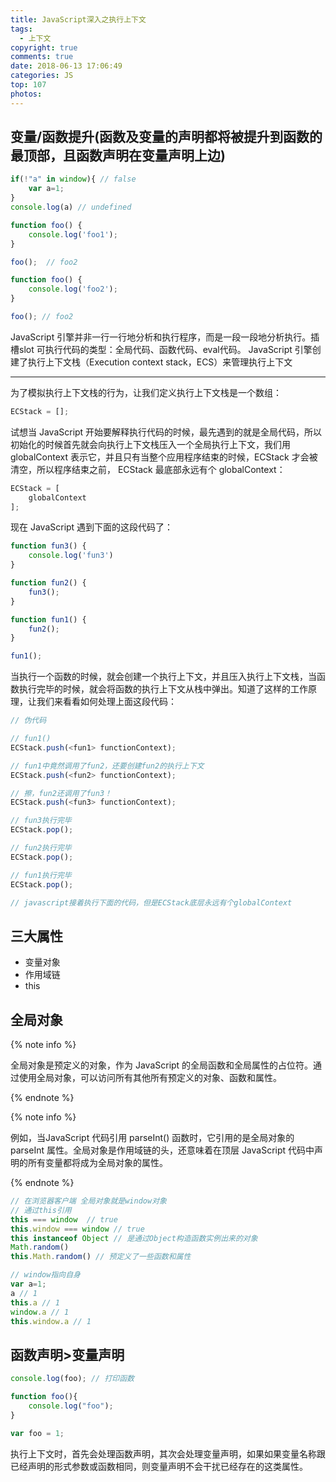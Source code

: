 ```yaml
---
title: JavaScript深入之执行上下文
tags:
  - 上下文
copyright: true
comments: true
date: 2018-06-13 17:06:49
categories: JS
top: 107
photos:
---
```


## 变量/函数提升(函数及变量的声明都将被提升到函数的最顶部，且函数声明在变量声明上边)

```javascript
if(!"a" in window){ // false
    var a=1;
}
console.log(a) // undefined
```

```javascript
function foo() {
    console.log('foo1');
}

foo();  // foo2

function foo() {
    console.log('foo2');
}

foo(); // foo2
```

JavaScript 引擎并非一行一行地分析和执行程序，而是一段一段地分析执行。插槽slot
可执行代码的类型：全局代码、函数代码、eval代码。
JavaScript 引擎创建了执行上下文栈（Execution context stack，ECS）来管理执行上下文

--- 
<!-- more -->

为了模拟执行上下文栈的行为，让我们定义执行上下文栈是一个数组：

```javascript
ECStack = [];
```

试想当 JavaScript 开始要解释执行代码的时候，最先遇到的就是全局代码，所以初始化的时候首先就会向执行上下文栈压入一个全局执行上下文，我们用 globalContext 表示它，并且只有当整个应用程序结束的时候，ECStack 才会被清空，所以程序结束之前， ECStack 最底部永远有个 globalContext：

```javascript
ECStack = [
    globalContext
];
```

现在 JavaScript 遇到下面的这段代码了：

```javascript
function fun3() {
    console.log('fun3')
}

function fun2() {
    fun3();
}

function fun1() {
    fun2();
}

fun1();
```

当执行一个函数的时候，就会创建一个执行上下文，并且压入执行上下文栈，当函数执行完毕的时候，就会将函数的执行上下文从栈中弹出。知道了这样的工作原理，让我们来看看如何处理上面这段代码：

```javascript
// 伪代码

// fun1()
ECStack.push(<fun1> functionContext);

// fun1中竟然调用了fun2，还要创建fun2的执行上下文
ECStack.push(<fun2> functionContext);

// 擦，fun2还调用了fun3！
ECStack.push(<fun3> functionContext);

// fun3执行完毕
ECStack.pop();

// fun2执行完毕
ECStack.pop();

// fun1执行完毕
ECStack.pop();

// javascript接着执行下面的代码，但是ECStack底层永远有个globalContext
```

## 三大属性
- 变量对象
- 作用域链
- this

## 全局对象
{% note info %}

全局对象是预定义的对象，作为 JavaScript 的全局函数和全局属性的占位符。通过使用全局对象，可以访问所有其他所有预定义的对象、函数和属性。

{% endnote %}

{% note info %}

例如，当JavaScript 代码引用 parseInt() 函数时，它引用的是全局对象的 parseInt 属性。全局对象是作用域链的头，还意味着在顶层 JavaScript 代码中声明的所有变量都将成为全局对象的属性。

{% endnote %}

```javascript
// 在浏览器客户端 全局对象就是window对象
// 通过this引用
this === window  // true
this.window === window // true
this instanceof Object // 是通过Object构造函数实例出来的对象
Math.random() 
this.Math.random() // 预定义了一些函数和属性

// window指向自身
var a=1;
a // 1
this.a // 1
window.a // 1 
this.window.a // 1
```

## 函数声明>变量声明

```javascript
console.log(foo); // 打印函数

function foo(){
    console.log("foo");
}

var foo = 1;
```
执行上下文时，首先会处理函数声明，其次会处理变量声明，如果如果变量名称跟已经声明的形式参数或函数相同，则变量声明不会干扰已经存在的这类属性。